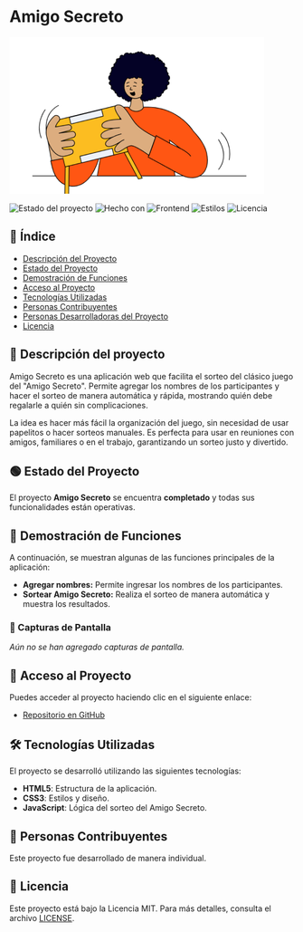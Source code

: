# Amigo Secreto

![Imagen de portada](assets/amigo-secreto.png)

![Estado del proyecto](https://img.shields.io/badge/Estado-Completado-brightgreen)
![Hecho con](https://img.shields.io/badge/Hecho%20con-JavaScript-blue)
![Frontend](https://img.shields.io/badge/Frontend-HTML-orange)
![Estilos](https://img.shields.io/badge/Estilos-CSS-blueviolet)
![Licencia](https://img.shields.io/badge/Licencia-MIT-green)

## 📝 Índice  

- [Descripción del Proyecto](#📖-descripción-del-proyecto)  
- [Estado del Proyecto](#estado-del-proyecto)  
- [Demostración de Funciones](#demostración-de-funciones)  
- [Acceso al Proyecto](#acceso-al-proyecto)  
- [Tecnologías Utilizadas](#tecnologías-utilizadas)  
- [Personas Contribuyentes](#personas-contribuyentes)  
- [Personas Desarrolladoras del Proyecto](#personas-desarrolladoras-del-proyecto)  
- [Licencia](#licencia)

## 📖 Descripción del proyecto

Amigo Secreto es una aplicación web que facilita el sorteo del clásico juego del "Amigo Secreto".
Permite agregar los nombres de los participantes y hacer el sorteo de manera automática y rápida, mostrando quién debe regalarle a quién sin complicaciones.

La idea es hacer más fácil la organización del juego, sin necesidad de usar papelitos o hacer sorteos manuales.
Es perfecta para usar en reuniones con amigos, familiares o en el trabajo, garantizando un sorteo justo y divertido.

## 🟢 Estado del Proyecto  

El proyecto **Amigo Secreto** se encuentra **completado** y todas sus funcionalidades están operativas.

## 🎲 Demostración de Funciones  

A continuación, se muestran algunas de las funciones principales de la aplicación:  

- **Agregar nombres:** Permite ingresar los nombres de los participantes.  
- **Sortear Amigo Secreto:** Realiza el sorteo de manera automática y muestra los resultados.  

### 📸 Capturas de Pantalla  

_Aún no se han agregado capturas de pantalla._  

## 🔗 Acceso al Proyecto  

Puedes acceder al proyecto haciendo clic en el siguiente enlace:  

- [Repositorio en GitHub](https://github.com/victordanielmencia/challenge-amigo-secreto)  

## 🛠️ Tecnologías Utilizadas  

El proyecto se desarrolló utilizando las siguientes tecnologías:  

- **HTML5**: Estructura de la aplicación.  
- **CSS3**: Estilos y diseño.  
- **JavaScript**: Lógica del sorteo del Amigo Secreto.  

## 👥 Personas Contribuyentes  

Este proyecto fue desarrollado de manera individual.  

## 📄 Licencia  

Este proyecto está bajo la Licencia MIT. Para más detalles, consulta el archivo [LICENSE](LICENSE).